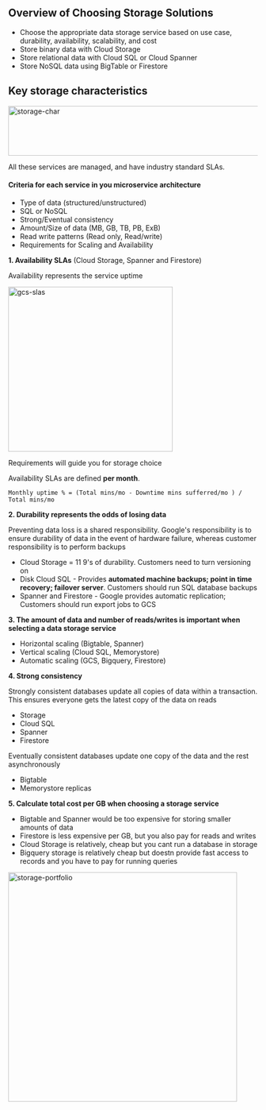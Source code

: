 ## Overview of Choosing Storage Solutions
- Choose the appropriate data storage service based on use case, durability, availability, scalability, and cost
- Store binary data with Cloud Storage
- Store relational data with Cloud SQL or Cloud Spanner
- Store NoSQL data using BigTable or Firestore

## Key storage characteristics
<img width="600" height="100" alt="storage-char" src="https://user-images.githubusercontent.com/40435982/128052494-e9398873-2fac-4e7d-afde-f412f12b6be9.PNG">

All these services are managed, and have industry standard SLAs.
#### Criteria for each service in you microservice architecture
- Type of data (structured/unstructured)
- SQL or NoSQL
- Strong/Eventual consistency
- Amount/Size of data (MB, GB, TB, PB, ExB)
- Read write patterns (Read only, Read/write)
- Requirements for Scaling and Availability

**1. Availability SLAs** (Cloud Storage, Spanner and Firestore)

Availability represents the service uptime

<img width="332" alt="gcs-slas" src="https://user-images.githubusercontent.com/40435982/128052777-89e7e1a3-a6ee-45a9-a026-d83b105a4277.PNG">

Requirements will guide you for storage choice

Availability SLAs are defined **per month**. 

```Monthly uptime % = (Total mins/mo - Downtime mins sufferred/mo ) / Total mins/mo```

**2. Durability represents the odds of losing data**

Preventing data loss is a shared responsibility. Google's responsibility is to ensure durability of data in the event of hardware failure, whereas customer responsibility is to perform backups

- Cloud Storage = 11 9's of durability. Customers need to turn versioning on
- Disk Cloud SQL - Provides **automated machine backups; point in time recovery; failover server**. Customers should run SQL database backups
- Spanner and Firestore - Google provides automatic replication; Customers should run export jobs to GCS

**3. The amount of data and number of reads/writes is important when selecting a data storage service**

- Horizontal scaling (Bigtable, Spanner)
- Vertical scaling (Cloud SQL, Memorystore)
- Automatic scaling (GCS, Bigquery, Firestore)

**4. Strong consistency**

Strongly consistent databases update all copies of data within a transaction. This ensures everyone gets the latest copy of the data on reads
- Storage
- Cloud SQL
- Spanner
- Firestore

Eventually consistent databases update one copy of the data and the rest asynchronously
- Bigtable
- Memorystore replicas

**5. Calculate total cost per GB when choosing a storage service**

- Bigtable and Spanner would be too expensive for storing smaller amounts of data
- Firestore is less expensive per GB, but you also pay for reads and writes
- Cloud Storage is relatively, cheap but you cant run a database in storage
- Bigquery storage is relatively cheap but doestn provide fast access to records and you have to pay for running queries

<img width="462" alt="storage-portfolio" src="https://user-images.githubusercontent.com/40435982/128056356-812afabe-9f78-46da-8151-5ac67f701533.PNG">

